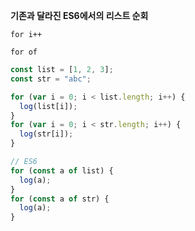 **기존과 달라진 ES6에서의 리스트 순회**

`for i++`

`for of`

```js
const list = [1, 2, 3];
const str = "abc";

for (var i = 0; i < list.length; i++) {
  log(list[i]);
}
for (var i = 0; i < str.length; i++) {
  log(str[i]);
}

// ES6
for (const a of list) {
  log(a);
}
for (const a of str) {
  log(a);
}
```

<br />
